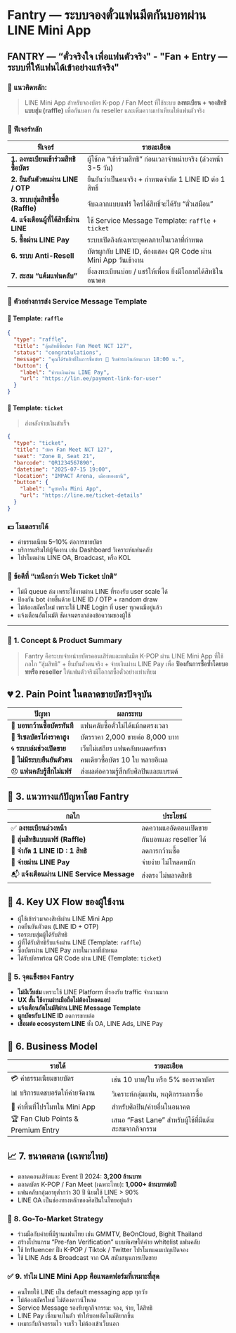 # Fantry — ระบบจองตั๋วแฟนมีตกันบอทผ่าน LINE Mini App

## FANTRY — “ตั๋วจริงใจ เพื่อแฟนตัวจริง" - "Fan + Entry — ระบบที่ให้แฟนได้เข้าอย่างแท้จริง"

### 🔧 แนวคิดหลัก:

> LINE Mini App สำหรับจองบัตร K-pop / Fan Meet ที่ใช้ระบบ **ลงทะเบียน + จองสิทธิแบบสุ่ม (raffle)** เพื่อกันบอท กัน reseller และเพิ่มความเท่าเทียมให้แฟนตัวจริง

### 🧩 ฟีเจอร์หลัก

| ฟีเจอร์                                  | รายละเอียด                                                      |
| ---------------------------------------- | --------------------------------------------------------------- |
| **1. ลงทะเบียนเข้าร่วมสิทธิซื้อบัตร**    | ผู้ใช้กด “เข้าร่วมสิทธิ” ก่อนเวลาจำหน่ายจริง (ล่วงหน้า 3-5 วัน) |
| **2. ยืนยันตัวตนผ่าน LINE / OTP**        | ยืนยันว่าเป็นคนจริง + กำหนดจำกัด 1 LINE ID ต่อ 1 สิทธิ์         |
| **3. ระบบสุ่มสิทธิซื้อ (Raffle)**        | จับฉลากแบบแฟร์ ใครได้สิทธิ์จะได้รับ “ตั๋วเสมือน”                |
| **4. แจ้งเตือนผู้ที่ได้สิทธิ์ผ่าน LINE** | ใช้ Service Message Template: `raffle` + `ticket`               |
| **5. ซื้อผ่าน LINE Pay**                 | ระบบเปิดลิงก์เฉพาะบุคคลภายในเวลาที่กำหนด                        |
| **6. ระบบ Anti-Resell**                  | บัตรผูกกับ LINE ID, ต้องแสดง QR Code ผ่าน Mini App วันเข้างาน   |
| **7. สะสม “แต้มแฟนคลับ”**                | ยิ่งลงทะเบียนบ่อย / แชร์ให้เพื่อน ยิ่งมีโอกาสได้สิทธิในอนาคต    |

### 🔔 ตัวอย่างการส่ง Service Message Template

#### 📩 Template: `raffle`

```json
{
  "type": "raffle",
  "title": "ลุ้นสิทธิ์ซื้อบัตร Fan Meet NCT 127",
  "status": "congratulations",
  "message": "คุณได้รับสิทธิ์ในการซื้อบัตร 🎉 รีบชำระเงินก่อนเวลา 18:00 น.",
  "button": {
    "label": "ชำระเงินผ่าน LINE Pay",
    "url": "https://lin.ee/payment-link-for-user"
  }
}
```

#### 🎫 Template: `ticket`

> ส่งหลังจ่ายเงินสำเร็จ

```json
{
  "type": "ticket",
  "title": "บัตร Fan Meet NCT 127",
  "seat": "Zone B, Seat 21",
  "barcode": "QR1234567890",
  "datetime": "2025-07-15 19:00",
  "location": "IMPACT Arena, เมืองทองธานี",
  "button": {
    "label": "ดูบัตรใน Mini App",
    "url": "https://line.me/ticket-details"
  }
}
```

### 💵 โมเดลรายได้

- ค่าธรรมเนียม 5–10% ต่อการขายบัตร
- บริการเสริมให้ผู้จัดงาน เช่น Dashboard วิเคราะห์แฟนคลับ
- โปรโมตผ่าน LINE OA, Broadcast, หรือ KOL

### 🚀 ข้อดีที่ “เหนือกว่า Web Ticket ปกติ”

- ไม่มี queue ล่ม เพราะใช้งานผ่าน LINE ที่รองรับ user scale ได้
- ป้องกัน bot ง่ายขึ้นด้วย LINE ID / OTP + random draw
- ไม่ต้องสมัครใหม่ เพราะใช้ LINE Login ที่ user ทุกคนมีอยู่แล้ว
- แจ้งเตือนอัตโนมัติ ชัดเจนตรงกล่องข้อความของผู้ใช้

---

### 🧩 **1. Concept & Product Summary**

> Fantry คือระบบจำหน่ายบัตรคอนเสิร์ตและแฟนมีต K-POP ผ่าน LINE Mini App ที่ใช้กลไก “สุ่มสิทธิ” + ยืนยันตัวตนจริง + จ่ายเงินผ่าน LINE Pay เพื่อ **ป้องกันการซื้อซ้ำโดยบอทหรือ reseller** ให้แฟนตัวจริงมีโอกาสซื้อตั๋วอย่างเท่าเทียม

## 💔 **2. Pain Point ในตลาดขายบัตรปัจจุบัน**

| ปัญหา                        | ผลกระทบ                              |
| ---------------------------- | ------------------------------------ |
| 🧠 **บอทกว้านซื้อบัตรทันที** | แฟนคลับซื้อตั๋วไม่ได้แม้กดตรงเวลา    |
| 💸 **รีเซลบัตรโก่งราคาสูง**  | บัตรราคา 2,000 ขายต่อ 8,000 บาท      |
| 🌀 **ระบบล่มช่วงเปิดขาย**    | เว็บไม่เสถียร แฟนคลับหมดศรัทธา       |
| 🔐 **ไม่มีระบบยืนยันตัวตน**  | คนเดียวซื้อบัตร 10 ใบ หลายอีเมล      |
| 😞 **แฟนคลับรู้สึกไม่แฟร์**  | ส่งผลต่อความรู้สึกกับศิลปินและแบรนด์ |

## 🚀 **3. แนวทางแก้ปัญหาโดย Fantry**

| กลไก                                      | ประโยชน์               |
| ----------------------------------------- | ---------------------- |
| ✅ **ลงทะเบียนล่วงหน้า**                  | ลดความแออัดตอนเปิดขาย  |
| 🎲 **สุ่มสิทธิแบบแฟร์ (Raffle)**          | กันบอทและ reseller ได้ |
| 🧍 **จำกัด 1 LINE ID : 1 สิทธิ**          | ลดการกว้านซื้อ         |
| 📲 **จ่ายผ่าน LINE Pay**                  | จ่ายง่าย ไม่โหลดหนัก   |
| 📬 **แจ้งเตือนผ่าน LINE Service Message** | ส่งตรง ไม่พลาดสิทธิ    |

## 📱 **4. Key UX Flow ของผู้ใช้งาน**

- ผู้ใช้เข้าร่วมจองสิทธิผ่าน LINE Mini App
- กดยืนยันตัวตน (LINE ID + OTP)
- รอระบบสุ่มผู้ได้รับสิทธิ
- ผู้ที่ได้รับสิทธิรับแจ้งผ่าน LINE (Template: `raffle`)
- ซื้อบัตรผ่าน LINE Pay ภายในเวลาที่กำหนด
- ได้รับบัตรพร้อม QR Code ผ่าน LINE (Template: `ticket`)

### 🧠 **5. จุดแข็งของ Fantry**

- **ไม่มีเว็บล่ม** เพราะใช้ LINE Platform ที่รองรับ traffic จำนวนมาก
- **UX สั้น ใช้งานผ่านมือถือไม่ต้องโหลดแอป**
- **แจ้งเตือนอัตโนมัติผ่าน LINE Message Template**
- **ผูกบัตรกับ LINE ID** ลดการขายต่อ
- **เชื่อมต่อ ecosystem LINE** ทั้ง OA, LINE Ads, LINE Pay

## 💼 **6. Business Model**

| รายได้                             | รายละเอียด                                           |
| ---------------------------------- | ---------------------------------------------------- |
| 💳 ค่าธรรมเนียมขายบัตร             | เช่น 10 บาท/ใบ หรือ 5% ของราคาบัตร                   |
| 📊 บริการแดชบอร์ดให้ค่ายจัดงาน     | วิเคราะห์กลุ่มแฟน, พฤติกรรมการซื้อ                   |
| 📣 ค่าพื้นที่โปรโมทใน Mini App     | สำหรับศิลปิน/ค่ายอื่นในอนาคต                         |
| 🏆 Fan Club Points & Premium Entry | เสนอ “Fast Lane” สำหรับผู้ใช้ที่มีแต้มสะสมจากกิจกรรม |

## 📈 **7. ขนาดตลาด (เฉพาะไทย)**

- ตลาดคอนเสิร์ตและ Event ปี 2024: **3,200 ล้านบาท**
- ตลาดบัตร K-POP / Fan Meet (เฉพาะไทย): **1,000+ ล้านบาทต่อปี**
- แฟนคลับกลุ่มอายุต่ำกว่า 30 ปี นิยมใช้ LINE > 90%
- LINE OA เป็นช่องทางหลักของศิลปินในไทยอยู่แล้ว

### 🎯 **8. Go-To-Market Strategy**

- ร่วมมือกับค่ายที่มีฐานแฟนไทย เช่น GMMTV, BeOnCloud, Bighit Thailand
- สร้างโปรแกรม “Pre-fan Verification” แบบพิเศษให้ค่าย whitelist แฟนคลับ
- ใช้ Influencer ฝั่ง K-POP / Tiktok / Twitter โปรโมทแคมเปญเปิดจอง
- ใช้ LINE Ads & Broadcast จาก OA สนับสนุนการเปิดขาย

### ✅ **9. ทำไม LINE Mini App คือแพลตฟอร์มที่เหมาะที่สุด**

- คนไทยใช้ LINE เป็น default messaging app ทุกวัย
- ไม่ต้องสมัครใหม่ ไม่ต้องดาวน์โหลด
- Service Message รองรับทุกกิจกรรม: จอง, จ่าย, ได้สิทธิ
- LINE Pay เชื่อมจบในตัว ทำให้บอทอัตโนมัติยากขึ้น
- เหมาะกับกิจกรรมไว จบเร็ว ไม่ต้องเข้าเว็บนอก
